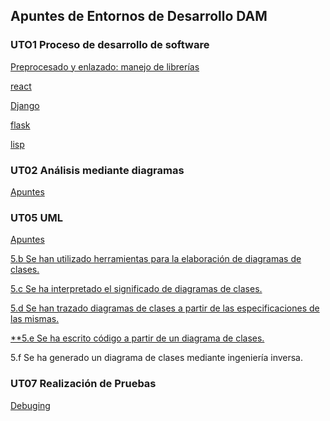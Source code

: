 ## Apuntes de Entornos de Desarrollo DAM

### UTO1 Proceso de desarrollo de software

[Preprocesado y enlazado: manejo de librerías](./01/ED0103_enlazadoVSprepro.md)

[react](./01/ED0103_react.md)

[Django](./01/ED0103_django.md)

[flask](./01/ED0103_flask.md)

[lisp](./01/ED01_lisp.md)

### UT02 Análisis mediante diagramas

[Apuntes](./02_comportamiento/ED0200.md)

### UT05 UML

[Apuntes](./05UML/apuntes.md)

[5.b Se han utilizado herramientas para la elaboración de diagramas de clases.](./05UML/5b_herramientas.md)

[5.c Se ha interpretado el significado de diagramas de clases.](./05UML/5c_significado.md)

[5.d Se han trazado diagramas de clases a partir de las especificaciones de las mismas.](./05UML/5d_especificaciones.md)

[**5.e Se ha escrito código a partir de un diagrama de clases.](./05UML/5e_codigo.md)

5.f Se ha generado un diagrama de clases mediante ingeniería inversa.

<!-- [5.f Se ha generado un diagrama de clases mediante ingeniería inversa.](./05UML/5f_ingenieria_inversa.md) -->


### UT07 Realización de Pruebas

[Debuging](./07PRU/ED04_debuging.md)

